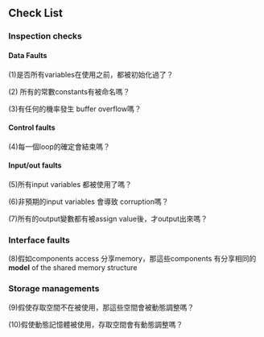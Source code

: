 ## Check List


### Inspection checks

#### Data Faults
(1)是否所有variables在使用之前，都被初始化過了？

(2) 所有的常數constants有被命名嗎？

(3)有任何的機率發生 buffer overflow嗎？

#### Control faults
(4)每一個loop的確定會結束嗎？


#### Input/out faults
(5)所有input variables 都被使用了嗎？

(6)非預期的input variables 會導致 corruption嗎？

(7)所有的output變數都有被assign value後，才output出來嗎？

### Interface faults
(8)假如components access 分享memory，那這些components 有分享相同的 **model** of the shared memory structure

### Storage managements
(9)假使存取空間不在被使用，那這些空間會被動態調整嗎？

(10)假使動態記憶體被使用，存取空間會有動態調整嗎？



